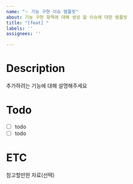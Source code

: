 ```yaml
---
name: "✨ 기능 구현 이슈 템플릿"
about: 기능 구현 항목에 대해 생성 할 이슈에 대한 템플릿
title: "[feat] "
labels: ''
assignees: ''

---
```


# Description
추가하려는 기능에 대해 설명해주세요

# Todo
 - [ ] todo
 - [ ] todo

# ETC
참고할만한 자료(선택)
